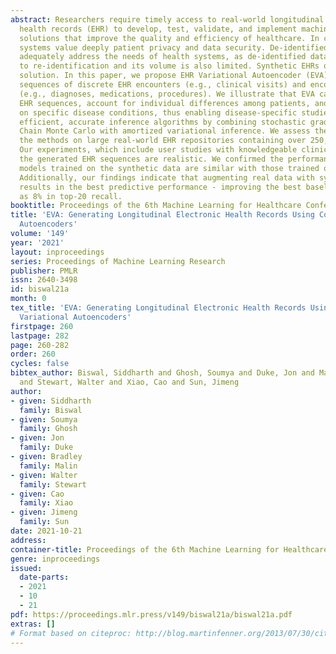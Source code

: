 ```yaml
---
abstract: Researchers require timely access to real-world longitudinal electronic
  health records (EHR) to develop, test, validate, and implement machine learning
  solutions that improve the quality and efficiency of healthcare. In contrast, health
  systems value deeply patient privacy and data security. De-identified EHRs do not
  adequately address the needs of health systems, as de-identified data are susceptible
  to re-identification and its volume is also limited. Synthetic EHRs offer a potential
  solution. In this paper, we propose EHR Variational Autoencoder (EVA) for synthesizing
  sequences of discrete EHR encounters (e.g., clinical visits) and encounter features
  (e.g., diagnoses, medications, procedures). We illustrate that EVA can produce realistic
  EHR sequences, account for individual differences among patients, and can be conditioned
  on specific disease conditions, thus enabling disease-specific studies. We design
  efficient, accurate inference algorithms by combining stochastic gradient Markov
  Chain Monte Carlo with amortized variational inference. We assess the utility of
  the methods on large real-world EHR repositories containing over 250, 000 patients.
  Our experiments, which include user studies with knowledgeable clinicians, indicate
  the generated EHR sequences are realistic. We confirmed the performance of predictive
  models trained on the synthetic data are similar with those trained on real EHRs.
  Additionally, our findings indicate that augmenting real data with synthetic EHRs
  results in the best predictive performance - improving the best baseline by as much
  as 8% in top-20 recall.
booktitle: Proceedings of the 6th Machine Learning for Healthcare Conference
title: 'EVA: Generating Longitudinal Electronic Health Records Using Conditional Variational
  Autoencoders'
volume: '149'
year: '2021'
layout: inproceedings
series: Proceedings of Machine Learning Research
publisher: PMLR
issn: 2640-3498
id: biswal21a
month: 0
tex_title: 'EVA: Generating Longitudinal Electronic Health Records Using Conditional
  Variational Autoencoders'
firstpage: 260
lastpage: 282
page: 260-282
order: 260
cycles: false
bibtex_author: Biswal, Siddharth and Ghosh, Soumya and Duke, Jon and Malin, Bradley
  and Stewart, Walter and Xiao, Cao and Sun, Jimeng
author:
- given: Siddharth
  family: Biswal
- given: Soumya
  family: Ghosh
- given: Jon
  family: Duke
- given: Bradley
  family: Malin
- given: Walter
  family: Stewart
- given: Cao
  family: Xiao
- given: Jimeng
  family: Sun
date: 2021-10-21
address:
container-title: Proceedings of the 6th Machine Learning for Healthcare Conference
genre: inproceedings
issued:
  date-parts:
  - 2021
  - 10
  - 21
pdf: https://proceedings.mlr.press/v149/biswal21a/biswal21a.pdf
extras: []
# Format based on citeproc: http://blog.martinfenner.org/2013/07/30/citeproc-yaml-for-bibliographies/
---
```

